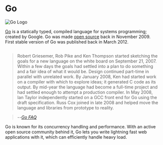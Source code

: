 # Go

![Go Logo](https://golang.org/doc/gopher/frontpage.png)

[Go](https://golang.org/) is a statically typed, compiled language for systems programming; created by Google. Go was made [open source](https://github.com/golang/go) back in November 2009. First stable version of Go was published back in March 2012.

##  

> Robert Griesemer, Rob Pike and Ken Thompson started sketching the goals for a new language on the white board on September 21, 2007. Within a few days the goals had settled into a plan to do something and a fair idea of what it would be. Design continued part-time in parallel with unrelated work. By January 2008, Ken had started work on a compiler with which to explore ideas; it generated C code as its output. By mid-year the language had become a full-time project and had settled enough to attempt a production compiler. In May 2008, Ian Taylor independently started on a GCC front end for Go using the draft specification. Russ Cox joined in late 2008 and helped move the language and libraries from prototype to reality.

> --<cite>[Go FAQ](https://golang.org/doc/faq)</cite>

Go is known for its concurrency handling and performance. With an active open source community behind it, Go lets you write lightning fast web applications with it, which can efficiently handle heavy load.

